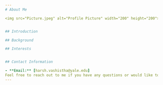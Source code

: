 ```yaml
---
# About Me

<img src="Picture.jpeg" alt="Profile Picture" width="200" height="200">


## Introduction

## Background

## Interests


## Contact Information

- **Email:** [harsh.vashistha@yale.edu]
Feel free to reach out to me if you have any questions or would like to connect!
---
```

